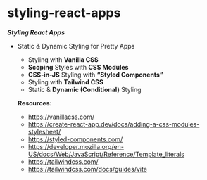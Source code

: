 # styling-react-apps

***Styling React Apps***
- Static & Dynamic Styling for Pretty Apps
    - Styling with **Vanilla CSS**
    - **Scoping** Styles with **CSS Modules**
    - **CSS-in-JS** Styling with **“Styled Components”**
    - Styling with **Tailwind CSS**
    - Static & **Dynamic (Conditional)** Styling
 
  **Resources:**
  - https://vanillacss.com/
  - https://create-react-app.dev/docs/adding-a-css-modules-stylesheet/
  - https://styled-components.com/
  - https://developer.mozilla.org/en-US/docs/Web/JavaScript/Reference/Template_literals
  - https://tailwindcss.com/
  - https://tailwindcss.com/docs/guides/vite
